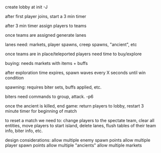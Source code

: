 create lobby at init -J

after first player joins, start a 3 min timer

after 3 min timer assign players to teams

once teams are assigned generate lanes

lanes need:
    markets, player spawns, creep spawns, "ancient", etc

once teams are in place/teleported players need time to buy/explore

buying: needs markets with items + buffs

after exploration time expires, spawn waves every X seconds until win condition

spawning: requires biter sets, buffs applied, etc.

biters need commands to group, attack. -p6

once the ancient is killed, end game: return players to lobby,  restart 3 minute timer for beginning of match

to reset a match we need to:
    change players to the spectate team, clear all entities, move players to start island, delete lanes, flush tables of their team info, biter info, etc.

design considerations:
allow multiple enemy spawn points
allow multiple player spawn points
allow multiple "ancients"
allow multiple markets
